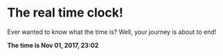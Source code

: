 # The real time clock!

Ever wanted to know what the time is? Well, your journey is about to end!

**The time is Nov 01, 2017, 23:02**